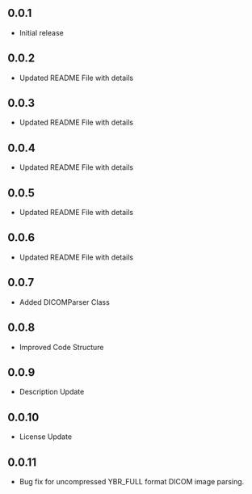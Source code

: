 ## 0.0.1

* Initial release

## 0.0.2

* Updated README File with details

## 0.0.3

* Updated README File with details

## 0.0.4

* Updated README File with details

## 0.0.5

* Updated README File with details

## 0.0.6

* Updated README File with details

## 0.0.7

* Added DICOMParser Class

## 0.0.8

* Improved Code Structure

## 0.0.9

* Description Update

## 0.0.10

* License Update


## 0.0.11

* Bug fix for uncompressed YBR_FULL format DICOM image parsing. 